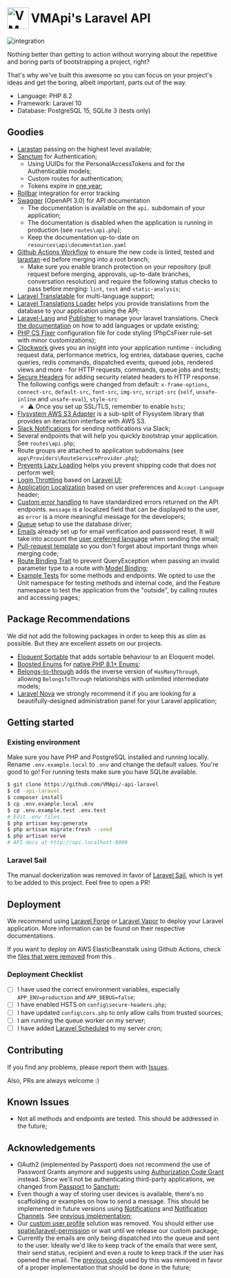 <h1 style="display: flex;align-items:center;">
<img src="https://user-images.githubusercontent.com/20388082/89651773-cb900d00-d89a-11ea-99bb-d5e97b1609d0.png" width="50" alt="VMApi Logo" style="margin-right:5px;">
VMApi's Laravel API 
</h1>

![integration](https://github.com/VMApi/-api-laravel/workflows/integration/badge.svg)

Nothing better than getting to action without worrying about the repetitive and boring 
parts of bootstrapping a project, right?

That's why we've built this awesome  so you can focus on your project's ideas and get the boring, albeit important, parts out of the way.

- Language: PHP 8.2
- Framework: Laravel 10
- Database: PostgreSQL 15, SQLite 3 (tests only)

## Goodies
- [Larastan](https://github.com/nunomaduro/larastan) passing on the highest level available;
- [Sanctum](https://laravel.com/docs/10.x/sanctum) for Authentication;
  - Using UUIDs for the PersonalAccessTokens and for the Authenticable models;
  - Custom routes for authentication;
  - Tokens expire in [one year](config/sanctum.php);
- [Rollbar](https://docs.rollbar.com/docs/laravel) integration for error tracking
- [Swagger](https://swagger.io) (OpenAPI 3.0) for API documentation
  - The documentation is available on the `api.` subdomain of your application;
  - The documentation is disabled when the application is running in production (see `routes\api.php`);
  - Keep the documentation up-to-date on `resources\api\documentation.yaml`
- [Github Actions Workflow](.github/workflows/integration.yml) to ensure the new code is linted, tested and [larastan](https://github.com/nunomaduro/larastan)-ed before merging into a root branch;
  - Make sure you enable branch protection on your repository (pull request before merging, approvals, up-to-date branches, conversation resolution) and require the following status checks to pass before merging: `lint`, `test` and `static-analysis`;
- [Laravel Translatable](https://github.com/spatie/laravel-translatable) for multi-language support;
- [Laravel Translations Loader](https://github.com/spatie/laravel-translation-loader) helps you provide translations from the database to your application using the API;
- [Laravel-Lang](https://github.com/Laravel-Lang/lang) and [Publisher](https://github.com/Laravel-Lang/publisher) to manage your laravel translations. Check [the documentation](https://publisher.laravel-lang.com/using/) on how to add languages or update existing;
- [PHP CS Fixer](https://github.com/FriendsOfPHP/PHP-CS-Fixer) configuration file for code styling (PhpCsFixer rule-set with minor customizations);
- [Clockwork](https://github.com/itsgoingd/clockwork) gives you an insight into your application runtime - including request data, performance metrics, log entries, database queries, cache queries, redis commands, dispatched events, queued jobs, rendered views and more - for HTTP requests, commands, queue jobs and tests;
- [Secure Headers](https://github.com/bepsvpt/secure-headers) for adding security related headers to HTTP response. The following configs were changed from default: `x-frame-options`, `connect-src`, `default-src`, `font-src`, `img-src`, `script-src` (`self`, `unsafe-inline` and `unsafe-eval`), `style-src`
  - ⚠️ Once you set up SSL/TLS, remember to enable `hsts`;
- [Flysystem AWS S3 Adapter](https://github.com/thephpleague/flysystem-aws-s3-v3) is a sub-split of Flysystem library that provides an iteraction interface with AWS S3.
- [Slack Notifications](https://laravel.com/docs/10.x/notifications#slack-notifications) for sending notifications via Slack;
- Several endpoints that will help you quickly bootstrap your application. See `routes\api.php`;
- Route groups are attached to application subdomains (see `app\Providers\RouteServiceProvider.php`);
- [Prevents Lazy Loading](https://laravel.com/docs/10.x/eloquent-relationships#preventing-lazy-loading) helps you prevent shipping code that does not perform well;
- [Login Throttling](app/Http/Middleware/ThrottleLogin.php) based on [Laravel UI](https://github.com/laravel/ui/blob/master/auth-backend/ThrottlesLogins.php);
- [Application Localization](app/Http/Middleware/Localize.php) based on user preferences and `Accept-Language` header;
- [Custom error handling](app/Exceptions/Handler.php) to have standardized errors returned on the API endpoints. `message` is a localized field that can be displayed to the user, as `error` is a more meaningful message for the developers;
- [Queue](https://laravel.com/docs/10.x/queues) setup to use the database driver;
- [Emails](https://laravel.com/docs/10.x/mail) already set up for email verification and password reset. It will take into account the [user preferred language](https://laravel.com/docs/10.x/mail#user-preferred-locales) when sending the email;
- [Pull-request template](.github/pull_request_template.md) so you don't forget about important things when merging code;
- [Route Binding Trait](app/Traits/ResolveRouteBinding.php) to prevent QueryException when passing an invalid parameter type to a route with [Model Binding](https://laravel.com/docs/10.x/routing#route-model-binding);
- [Example Tests](tests) for some methods and endpoints. We opted to use the Unit namespace for testing methods and internal code, and the Feature namespace to test the application from the "outside", by calling routes and accessing pages;

## Package Recommendations

We did not add the following packages in order to keep this  as slim as possible.
But they are excellent assets on our projects.

- [Eloquent Sortable](https://github.com/spatie/eloquent-sortable) that adds sortable behaviour to an Eloquent model.
- [Boosted Enums](https://github.com/archtechx/enums) for [native PHP 8.1+ Enums](https://php.watch/versions/8.1/enums);
- [Belongs-to-through](https://github.com/staudenmeir/belongs-to-through) adds the inverse version of `HasManyThrough`, allowing `BelongsToThrough` relationships with unlimited intermediate models;
- [Laravel Nova](https://nova.laravel.com/) we strongly recommend it if you are looking for a beautifully-designed administration panel for your Laravel application;

## Getting started


### Existing environment
Make sure you have PHP and PostgreSQL installed and running locally. Rename `.env.example.local` to `.env` and change the default values. You're good to go! For running tests make sure you have SQLite available.

```sh
$ git clone https://github.com/VMApi/-api-laravel
$ cd -api-laravel
$ composer install
$ cp .env.example.local .env
$ cp .env.example.test .env.test
# Edit .env files...
$ php artisan key:generate
$ php artisan migrate:fresh --seed
$ php artisan serve
# API docs at http://api.localhost:8000
```

### Laravel Sail
The manual dockerization was removed in favor of [Laravel Sail](https://laravel.com/docs/10.x/sail), which is yet to be added to this project. Feel free to open a PR!

## Deployment
We recommend using [Laravel Forge](https://forge.laravel.com/) or [Laravel Vapor](https://vapor.laravel.com/) to deploy your Laravel application. More information can be found on their respective documentations. 

If you want to deploy on AWS ElasticBeanstalk using Github Actions, check the [files that were removed](https://github.com/VMApi/-api-laravel/commit/a6edcc336d9cfb0bdedd5ec209b0d66f18bf410d) from this .

### Deployment Checklist
- [ ] I have used the correct environment variables, especially `APP_ENV=production` and `APP_DEBUG=false`;
- [ ] I have enabled HSTS on `config\secure-headers.php`;
- [ ] I have updated `config\cors.php` to only allow calls from trusted sources;
- [ ] I am running the queue worker on my server;
- [ ] I have added [Laravel Scheduled](https://laravel.com/docs/10.x/scheduling#running-the-scheduler) to my server cron;

## Contributing

If you find any problems, please report them with [Issues](https://github.com/VMApi/-api-laravel/issues).

Also, PRs are always welcome :)

## Known Issues
- Not all methods and endpoints are tested. This should be addressed in the future;

## Acknowledgements
- OAuth2 (implemented by Passport) does not recommend the use of Password Grants anymore and suggests using [Authorization Code Grant](https://oauth2.thephpleague.com/authorization-server/which-grant/) instead. Since we'll not be authenticating third-party applications, we changed from [Passport](https://laravel.com/docs/10.x/passport) to [Sanctum](https://laravel.com/docs/10.x/sanctum);
- Even though a way of storing user devices is available, there's no scaffolding or examples on how to send a message. This should be implemented in future versions using [Notifications](https://laravel.com/docs/10.x/notifications) and [Notification Channels](https://laravel-notification-channels.com/). See [previous implementation](https://github.com/VMApi/-api-laravel/commit/3db896a57091e13c83cb2f134539870da44ef10c);
- Our [custom user profile](https://github.com/VMApi/-api-laravel/commit/4489b533fe24f0a6148c82d8cdb92cb42ba5d5c8) solution was removed. You should either use [spatie/laravel-permission](https://github.com/spatie/laravel-permission) or wait until we release our custom package;
- Currently the emails are only being dispatched into the queue and sent to the user. Ideally we'd like to keep track of the emails that were sent, their send status, recipient and even a route to keep track if the user has opened the email. The [previous code](https://github.com/VMApi/-api-laravel/commit/3422f84f49bac6212edf3ce968aa3e90c4e66a64) used by this  was removed in favor of a proper implementation that should be done in the future;